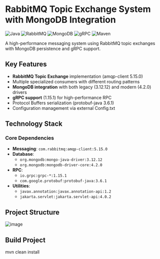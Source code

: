 # RabbitMQ Topic Exchange System with MongoDB Integration

![Java](https://img.shields.io/badge/Java-11-%23ED8B00?logo=openjdk&logoColor=white)
![RabbitMQ](https://img.shields.io/badge/RabbitMQ-5.15.0-%23FF6600?logo=rabbitmq)
![MongoDB](https://img.shields.io/badge/MongoDB-3.12.12/4.2.0-%2347A248?logo=mongodb)
![gRPC](https://img.shields.io/badge/gRPC-1.15.1-%230052CC?logo=grpc)
![Maven](https://img.shields.io/badge/Maven-3.8.1-%23C71A36?logo=apachemaven)

A high-performance messaging system using RabbitMQ topic exchanges with MongoDB persistence and gRPC support.

## Key Features

- **RabbitMQ Topic Exchange** implementation (amqp-client 5.15.0)
- Multiple specialized consumers with different routing patterns
- **MongoDB integration** with both legacy (3.12.12) and modern (4.2.0) drivers
- **gRPC support** (1.15.1) for high-performance RPC
- Protocol Buffers serialization (protobuf-java 3.6.1)
- Configuration management via external Config.txt

## Technology Stack

### Core Dependencies
- **Messaging**: `com.rabbitmq:amqp-client:5.15.0`
- **Database**: 
  - `org.mongodb:mongo-java-driver:3.12.12`
  - `org.mongodb:mongodb-driver-core:4.2.0`
- **RPC**: 
  - `io.grpc:grpc-*:1.15.1`
  - `com.google.protobuf:protobuf-java:3.6.1`
- **Utilities**: 
  - `javax.annotation:javax.annotation-api:1.2`
  - `jakarta.servlet:jakarta.servlet-api:4.0.2`

## Project Structure


![image](https://github.com/user-attachments/assets/262e0cd7-4aff-426b-b536-239673ec0b0b)


## Build Project
mvn clean install


